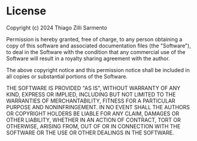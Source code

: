 # License

Copyright (c) 2024 Thiago Zilli Sarmento

Permission is hereby granted, free of charge, to any person obtaining a copy
of this software and associated documentation files (the "Software"), to deal
in the Software with the condition that any commercial use of the Software will result in
a royalty sharing agreement with the author.

The above copyright notice and this permission notice shall be included in all
copies or substantial portions of the Software.

THE SOFTWARE IS PROVIDED "AS IS", WITHOUT WARRANTY OF ANY KIND, EXPRESS OR
IMPLIED, INCLUDING BUT NOT LIMITED TO THE WARRANTIES OF MERCHANTABILITY,
FITNESS FOR A PARTICULAR PURPOSE AND NONINFRINGEMENT. IN NO EVENT SHALL THE
AUTHORS OR COPYRIGHT HOLDERS BE LIABLE FOR ANY CLAIM, DAMAGES OR OTHER
LIABILITY, WHETHER IN AN ACTION OF CONTRACT, TORT OR OTHERWISE, ARISING FROM,
OUT OF OR IN CONNECTION WITH THE SOFTWARE OR THE USE OR OTHER DEALINGS IN THE
SOFTWARE.
